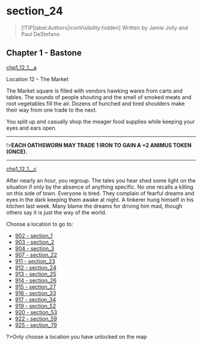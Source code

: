 
# section_24

>[!TIP|label:Authors|iconVisibility:hidden]
>Written by Jamie Jolly and Paul DeStefano

## Chapter 1 - Bastone

[chp1_12_1__a](../../decomp/app/src/main/res/raw/chp1_12_1__a.mp3 ':include :type=audio')

Location 12 – The Market

The Market square is filled with vendors hawking wares from carts and tables. The sounds of people shouting and the smell of smoked meats and root vegetables fill the air. Dozens of hunched and tired shoulders make their way from one trade to the next.

You split up and casually shop the meager food supplies while keeping your eyes and ears open.

---

!>**EACH OATHSWORN MAY TRADE 1 IRON TO GAIN A +2 ANIMUS TOKEN (ONCE).** 

---

[chp1_12_1__c](../../decomp/app/src/main/res/raw/chp1_12_1__c.mp3 ':include :type=audio')

After nearly an hour, you regroup. The tales you hear shed some light on the situation if only by the absence of anything specific. No one recalls a killing on this side of town. Everyone is tired. They complain of fearful dreams and eyes in the dark keeping them awake at night. A tinkerer hung himself in his kitchen last week. Many blame the dreams for driving him mad, though others say it is just the way of the world.


Choose a location to go to:

- [902 - section_1](output/chapter1/section_1.md)
- [903 - section_2](output/chapter1/section_2.md)
- [904 - section_3](output/chapter1/section_3.md)
- [907 - section_22](output/chapter1/section_22.md)
- [911 - section_23](output/chapter1/section_23.md)
- [912 - section_24](output/chapter1/section_24.md)
- [913 - section_25](output/chapter1/section_25.md)
- [914 - section_26](output/chapter1/section_26.md)
- [915 - section_27](output/chapter1/section_27.md)
- [916 - section_33](output/chapter1/section_33.md)
- [917 - section_34](output/chapter1/section_34.md)
- [919 - section_52](output/chapter1/section_52.md)
- [920 - section_53](output/chapter1/section_53.md)
- [922 - section_59](output/chapter1/section_59.md)
- [925 - section_79](output/chapter1/section_79.md)


?>Only choose a location you have unlocked on the map


